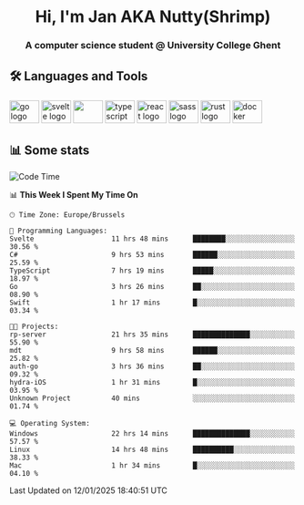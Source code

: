 <h1 align="center">Hi, I'm Jan AKA Nutty(Shrimp)</h1>
<h3 align="center">A computer science student @ University College Ghent</h3>

<h2 align="left">🛠️ Languages and Tools</h2>

###

<div align="left">
  <img src="https://cdn.jsdelivr.net/gh/devicons/devicon/icons/go/go-original.svg" height="40" width="52" alt="go logo"  />
  <img src="https://cdn.jsdelivr.net/gh/devicons/devicon@latest/icons/svelte/svelte-original.svg"  height="40" width="52" alt="svelte logo" />
  <img src="https://cdn.jsdelivr.net/gh/devicons/devicon@latest/icons/tailwindcss/tailwindcss-original.svg" height="40" width="52" />
  <img src="https://cdn.jsdelivr.net/gh/devicons/devicon/icons/typescript/typescript-original.svg" height="40" width="52" alt="typescript logo"  />
  <img src="https://cdn.jsdelivr.net/gh/devicons/devicon/icons/react/react-original.svg" height="40" width="52" alt="react logo"  />
  <img src="https://cdn.jsdelivr.net/gh/devicons/devicon/icons/sass/sass-original.svg" height="40" width="52" alt="sass logo"  />
  <img src="https://cdn.jsdelivr.net/gh/devicons/devicon@latest/icons/rust/rust-original.svg" height="40" width="52" alt="rust logo" />
  <img src="https://cdn.jsdelivr.net/gh/devicons/devicon/icons/docker/docker-original.svg" height="40" width="52" alt="docker logo"  />
</div>

<h2>📊 Some stats</h2>

<!--START_SECTION:waka-->
![Code Time](http://img.shields.io/badge/Code%20Time-5%2C519%20hrs%2032%20mins-blue)

📊 **This Week I Spent My Time On** 

```text
🕑︎ Time Zone: Europe/Brussels

💬 Programming Languages: 
Svelte                   11 hrs 48 mins      ████████░░░░░░░░░░░░░░░░░   30.56 % 
C#                       9 hrs 53 mins       ██████░░░░░░░░░░░░░░░░░░░   25.59 % 
TypeScript               7 hrs 19 mins       █████░░░░░░░░░░░░░░░░░░░░   18.97 % 
Go                       3 hrs 26 mins       ██░░░░░░░░░░░░░░░░░░░░░░░   08.90 % 
Swift                    1 hr 17 mins        █░░░░░░░░░░░░░░░░░░░░░░░░   03.34 % 

🐱‍💻 Projects: 
rp-server                21 hrs 35 mins      ██████████████░░░░░░░░░░░   55.90 % 
mdt                      9 hrs 58 mins       ██████░░░░░░░░░░░░░░░░░░░   25.82 % 
auth-go                  3 hrs 36 mins       ██░░░░░░░░░░░░░░░░░░░░░░░   09.32 % 
hydra-iOS                1 hr 31 mins        █░░░░░░░░░░░░░░░░░░░░░░░░   03.95 % 
Unknown Project          40 mins             ░░░░░░░░░░░░░░░░░░░░░░░░░   01.74 % 

💻 Operating System: 
Windows                  22 hrs 14 mins      ██████████████░░░░░░░░░░░   57.57 % 
Linux                    14 hrs 48 mins      ██████████░░░░░░░░░░░░░░░   38.33 % 
Mac                      1 hr 34 mins        █░░░░░░░░░░░░░░░░░░░░░░░░   04.10 % 
```


 Last Updated on 12/01/2025 18:40:51 UTC
<!--END_SECTION:waka-->
